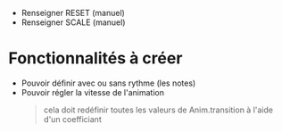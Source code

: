 * Renseigner RESET (manuel)
* Renseigner SCALE (manuel)

# Fonctionnalités à créer

* Pouvoir définir avec ou sans rythme (les notes)
* Pouvoir régler la vitesse de l'animation
  > cela doit redéfinir toutes les valeurs de Anim.transition à l'aide d'un coefficiant
  

